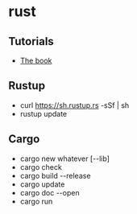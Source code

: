 # rust

## Tutorials

* [The book](https://doc.rust-lang.org/book)

## Rustup

* curl https://sh.rustup.rs -sSf | sh 
* rustup update

## Cargo

* cargo new whatever [--lib]
* cargo check
* cargo build --release
* cargo update
* cargo doc --open
* cargo run

